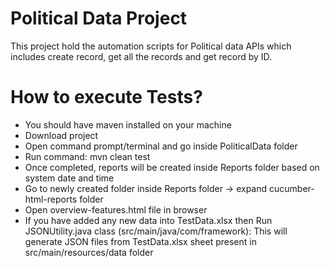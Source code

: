 # Political Data Project

This project hold the automation scripts for Political data APIs which includes create record, get all the records and get record by ID.

# How to execute Tests?

- You should have maven installed on your machine
- Download project
- Open command prompt/terminal and go inside PoliticalData folder
- Run command: mvn clean test
- Once completed, reports will be created inside Reports folder based on system date and time
- Go to newly created folder inside Reports folder -> expand cucumber-html-reports folder
- Open overview-features.html file in browser
- If you have added any new data into TestData.xlsx then Run JSONUtility.java class (src/main/java/com/framework): This will generate JSON files from TestData.xlsx sheet present in src/main/resources/data folder